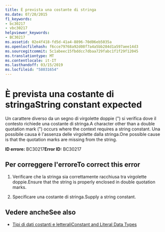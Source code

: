 ```yaml
---
title: È prevista una costante di stringa
ms.date: 07/20/2015
f1_keywords:
- bc30217
- vbc30217
helpviewer_keywords:
- BC30217
ms.assetid: 02e4f418-fd5d-41a4-8896-70d06eb5035a
ms.openlocfilehash: f6cce79768a92d08f7a4a5bb284d1a597aee14d3
ms.sourcegitcommit: 5c1abeec15fbddcc7dbaa729fabc1f1f29f12045
ms.translationtype: MT
ms.contentlocale: it-IT
ms.lasthandoff: 03/15/2019
ms.locfileid: "58031654"
---
```

# <a name="string-constant-expected"></a><span data-ttu-id="ac61a-102">È prevista una costante di stringa</span><span class="sxs-lookup"><span data-stu-id="ac61a-102">String constant expected</span></span>
<span data-ttu-id="ac61a-103">Un carattere diverso da un segno di virgolette doppie (") si verifica dove il contesto richiede una costante di stringa.</span><span class="sxs-lookup"><span data-stu-id="ac61a-103">A character other than a double quotation mark (") occurs where the context requires a string constant.</span></span> <span data-ttu-id="ac61a-104">Una possibile causa è l'assenza delle virgolette dalla stringa.</span><span class="sxs-lookup"><span data-stu-id="ac61a-104">One possible cause is that the quotation marks are missing from the string.</span></span>  
  
 <span data-ttu-id="ac61a-105">**ID errore:** BC30217</span><span class="sxs-lookup"><span data-stu-id="ac61a-105">**Error ID:** BC30217</span></span>  
  
## <a name="to-correct-this-error"></a><span data-ttu-id="ac61a-106">Per correggere l'errore</span><span class="sxs-lookup"><span data-stu-id="ac61a-106">To correct this error</span></span>  
  
1.  <span data-ttu-id="ac61a-107">Verificare che la stringa sia correttamente racchiusa tra virgolette doppie.</span><span class="sxs-lookup"><span data-stu-id="ac61a-107">Ensure that the string is properly enclosed in double quotation marks.</span></span>  
  
2.  <span data-ttu-id="ac61a-108">Specificare una costante di stringa.</span><span class="sxs-lookup"><span data-stu-id="ac61a-108">Supply a string constant.</span></span>  
  
## <a name="see-also"></a><span data-ttu-id="ac61a-109">Vedere anche</span><span class="sxs-lookup"><span data-stu-id="ac61a-109">See also</span></span>

- [<span data-ttu-id="ac61a-110">Tipi di dati costanti e letterali</span><span class="sxs-lookup"><span data-stu-id="ac61a-110">Constant and Literal Data Types</span></span>](../../visual-basic/programming-guide/language-features/constants-enums/constant-and-literal-data-types.md)
